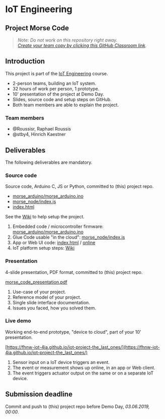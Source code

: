 # IoT Engineering
## Project Morse Code

> *Note: Do not work on this repository right away.*<br/>
> *[Create your team copy by clicking this GitHub Classroom link](https://classroom.github.com/g/B7ncqTw4).*

## Introduction
This project is part of the [IoT Engineering](../../../fhnw-iot) course.

* 2-person teams, building an IoT system.
* 32 hours of work per person, 1 prototype.
* 10' presentation of the project at Demo Day.
* Slides, source code and setup steps on GitHub.
* Both team members are able to explain the project.

### Team members
* @Roussisr, Raphael Roussis
* @stby4, Hinrich Kaestner

## Deliverables
The following deliverables are mandatory.

### Source code
Source code, Arduino C, JS or Python, committed to (this) project repo.

- [morse_arduino/morse_arduino.ino](morse_arduino.ino)
- [morse_node/index.js](Nodejs/index.js)
- [index.html](index.html)

See the [Wiki](https://github.com/fhnw-iot-4ia/iot-project-the_last_ones/wiki) to help setup the project.


1) Embedded code / microcontroller firmware: [morse_arduino/morse_arduino.ino](morse_arduino.ino)
2) Glue Code usable "in the cloud": [morse_node/index.js](Nodejs/index.js)
3) App or Web UI code: [index.html](index.html) / [online](https://fhnw-iot-4ia.github.io/iot-project-the_last_ones/)
4) IoT platform setup steps: [Wiki](https://github.com/fhnw-iot-4ia/iot-project-the_last_ones/wiki#use-own-ifttt-account)

### Presentation
4-slide presentation, PDF format, committed to (this) project repo.

[morse_code_presentation.pdf](morse_code_presentation.pdf)

1) Use-case of your project.
2) Reference model of your project.
3) Single slide interface documentation.
4) Issues you faced, how you solved them.

### Live demo
Working end-to-end prototype, "device to cloud", part of your 10' presentation.

[https://fhnw-iot-4ia.github.io/iot-project-the_last_ones/](https://fhnw-iot-4ia.github.io/iot-project-the_last_ones/)

1) Sensor input on a IoT device triggers an event.
2) The event or measurement shows up online, in an app or Web client.
3) The event triggers actuator output on the same or on a separate IoT device.

## Submission deadline
Commit and push to (this) project repo before Demo Day, _03.06.2019, 00:00_.
